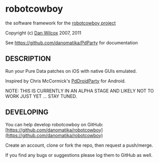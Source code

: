 robotcowboy
===================================

the software framework for the [robotcowboy project](http://robotcowboy.com)

Copyright (c) [Dan Wilcox](danomatika.com) 2007, 2011

See https://github.com/danomatika/PdParty for documentation

DESCRIPTION
-----------

Run your Pure Data patches on iOS with native GUIs emulated.

Inspired by Chris McCormick's [PdDroidParty](http://mccormick.cx/projects/PdDroidParty/) for Android.

NOTE: THIS IS CURRENTLY IN AN ALPHA STAGE AND LIKELY NOT TO WORK JUST YET ... STAY TUNED.

DEVELOPING
----------

You can help develop robotcowboy on GitHub: [https://github.com/danomatika/robotcowboy](https://github.com/danomatika/robotcowboy)

Create an account, clone or fork the repo, then request a push/merge.

If you find any bugs or suggestions please log them to GitHub as well.
